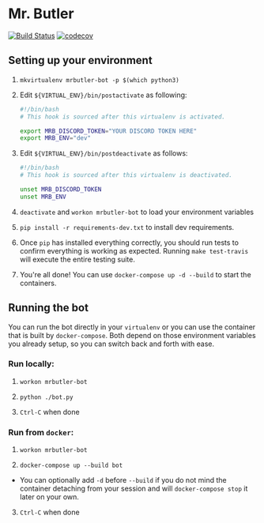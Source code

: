 # Mr. Butler

[![Build Status](https://travis-ci.org/urda/mr.butler.svg?branch=master)](https://travis-ci.org/urda/mr.butler)
[![codecov](https://codecov.io/gh/urda/mr.butler/branch/master/graph/badge.svg)](https://codecov.io/gh/urda/mr.butler)

## Setting up your environment

1. `mkvirtualenv mrbutler-bot -p $(which python3)`

2. Edit `${VIRTUAL_ENV}/bin/postactivate` as following:

    ```bash
    #!/bin/bash
    # This hook is sourced after this virtualenv is activated.

    export MRB_DISCORD_TOKEN="YOUR DISCORD TOKEN HERE"
    export MRB_ENV="dev"
    ```

3. Edit `${VIRTUAL_ENV}/bin/postdeactivate` as follows:

    ```bash
    #!/bin/bash
    # This hook is sourced after this virtualenv is deactivated.

    unset MRB_DISCORD_TOKEN
    unset MRB_ENV
    ```

4. `deactivate` and `workon mrbutler-bot` to load your environment variables

5. `pip install -r requirements-dev.txt` to install dev requirements.

6. Once `pip` has installed everything correctly, you should run tests to
   confirm everything is working as expected. Running `make test-travis` will
   execute the entire testing suite.

7. You're all done! You can use `docker-compose up -d --build` to start
   the containers.

## Running the bot

You can run the bot directly in your `virtualenv` or you can use the container
that is built by `docker-compose`. Both depend on those environment variables
you already setup, so you can switch back and forth with ease.

### Run locally:

1. `workon mrbutler-bot`

2. `python ./bot.py`

3. `Ctrl-C` when done

### Run from `docker`:

1. `workon mrbutler-bot`

2. `docker-compose up --build bot`
  - You can optionally add `-d` before `--build` if you do not mind the
    container detaching from your session and will `docker-compose stop` it
    later on your own.

3. `Ctrl-C` when done
